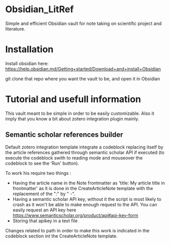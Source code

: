 # Obsidian_LitRef
Simple and efficient Obsidian vault for note taking on scientific project and literature.

# Installation

Install obsidian here: https://help.obsidian.md/Getting+started/Download+and+install+Obsidian

git clone that repo where you want the vault to be, and open it in Obsidian

# Tutorial and usefull information

This vault meant to be simple in order to be easily customizable. Also it imply that you know a bit about zotero integration plugin mainly.

## Semantic scholar references builder

Default zotero integration template integrate a codeblock replacing itself by the article references gathered through semantic scholar API if executed (to execute the codeblock swith to reading mode and mouseover the codeblock to see the 'Run' button).

To work his require two things :

  - Having the article name in the Note frontmatter as 'title: My article title in frontmatter' as it is done in the CreateArticleNote template with the replacement of the ":" by " -".
  - Having a semantic scholar API key, without it the script is most likely to crash as it won't be able to make enough request to the API. You can easily request an API key here https://www.semanticscholar.org/product/api#api-key-form
  - Storing that apikey in a text file

Changes related to path in order to make this work is indicated in the codeblock section int the CreateArticleNote template.


